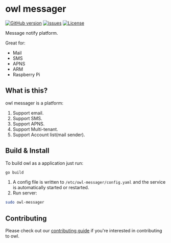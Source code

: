 owl messager
===============================================
[![GitHub version](https://badge.fury.io/gh/lishimeng%2Fowl-messager.svg)](https://github.com/lishimeng/owl-messager)
[![issues](https://img.shields.io/github/issues/lishimeng/owl-messager)](https://github.com/lishimeng/owl-messager)
[![License](https://img.shields.io/github/license/lishimeng/owl-messager)](https://github.com/lishimeng/owl-messager)

Message notify platform.

Great for:

* Mail
* SMS
* APNS
* ARM
* Raspberry Pi

What is this?
---

owl messager is a platform:

1. Support email.
1. Support SMS.
1. Support APNS.
1. Support Multi-tenant.
1. Support Account list(mail sender).

Build & Install
--------------

To build owl as a application just run:

```bash
go build
```

1. A config file is written to `/etc/owl-messager/config.yaml` and the service is automatically started or restarted.
1. Run server:

```bash
sudo owl-messager
```

Contributing
------------

Please check out our [contributing guide](CONTRIBUTING.md) if you're interested in contributing to owl.
